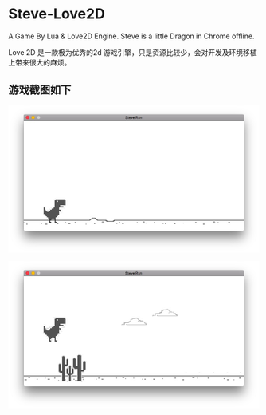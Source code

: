# Steve-Love2D
A Game By Lua &amp; Love2D Engine. Steve is a little Dragon in Chrome offline.

Love 2D 是一款极为优秀的2d 游戏引擎，只是资源比较少，会对开发及环境移植上带来很大的麻烦。

## 游戏截图如下

![start](show/start.jpg)

![playing](show/playing.jpg)